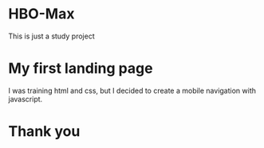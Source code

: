 # HBO-Max
This is just a study project
  
# My first landing page
I was training html and css, but I decided to create a mobile navigation with javascript.

# Thank you
    
    
